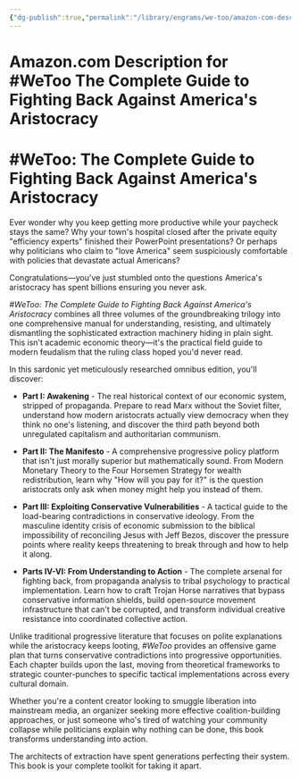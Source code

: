 ```yaml
---
{"dg-publish":true,"permalink":"/library/engrams/we-too/amazon-com-description-for-we-too-the-complete-guide-to-fighting-back-against-america-s-aristocracy/","tags":["DC/Apocalypse"]}
---
```


# Amazon.com Description for #WeToo The Complete Guide to Fighting Back Against America's Aristocracy

# #WeToo: The Complete Guide to Fighting Back Against America's Aristocracy

Ever wonder why you keep getting more productive while your paycheck stays the same? Why your town's hospital closed after the private equity "efficiency experts" finished their PowerPoint presentations? Or perhaps why politicians who claim to "love America" seem suspiciously comfortable with policies that devastate actual Americans?

Congratulations—you've just stumbled onto the questions America's aristocracy has spent billions ensuring you never ask.

_#WeToo: The Complete Guide to Fighting Back Against America's Aristocracy_ combines all three volumes of the groundbreaking trilogy into one comprehensive manual for understanding, resisting, and ultimately dismantling the sophisticated extraction machinery hiding in plain sight. This isn't academic economic theory—it's the practical field guide to modern feudalism that the ruling class hoped you'd never read.

In this sardonic yet meticulously researched omnibus edition, you'll discover:

- **Part I: Awakening** - The real historical context of our economic system, stripped of propaganda. Prepare to read Marx without the Soviet filter, understand how modern aristocrats actually view democracy when they think no one's listening, and discover the third path beyond both unregulated capitalism and authoritarian communism.
    
- **Part II: The Manifesto** - A comprehensive progressive policy platform that isn't just morally superior but mathematically sound. From Modern Monetary Theory to the Four Horsemen Strategy for wealth redistribution, learn why "How will you pay for it?" is the question aristocrats only ask when money might help you instead of them.
    
- **Part III: Exploiting Conservative Vulnerabilities** - A tactical guide to the load-bearing contradictions in conservative ideology. From the masculine identity crisis of economic submission to the biblical impossibility of reconciling Jesus with Jeff Bezos, discover the pressure points where reality keeps threatening to break through and how to help it along.
    
- **Parts IV-VI: From Understanding to Action** - The complete arsenal for fighting back, from propaganda analysis to tribal psychology to practical implementation. Learn how to craft Trojan Horse narratives that bypass conservative information shields, build open-source movement infrastructure that can't be corrupted, and transform individual creative resistance into coordinated collective action.

Unlike traditional progressive literature that focuses on polite explanations while the aristocracy keeps looting, _#WeToo_ provides an offensive game plan that turns conservative contradictions into progressive opportunities. Each chapter builds upon the last, moving from theoretical frameworks to strategic counter-punches to specific tactical implementations across every cultural domain.

Whether you're a content creator looking to smuggle liberation into mainstream media, an organizer seeking more effective coalition-building approaches, or just someone who's tired of watching your community collapse while politicians explain why nothing can be done, this book transforms understanding into action.

The architects of extraction have spent generations perfecting their system. This book is your complete toolkit for taking it apart.

